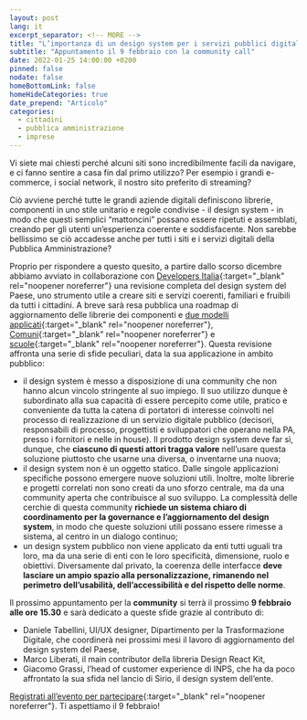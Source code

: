 ```yaml
---
layout: post
lang: it
excerpt_separator: <!-- MORE -->
title: "L’importanza di un design system per i servizi pubblici digitali"
subtitle: "Appuntamento il 9 febbraio con la community call"
date: 2022-01-25 14:00:00 +0200
pinned: false
nodate: false
homeBottomLink: false
homeHideCategories: true
date_prepend: "Articolo"
categories:
  - cittadini
  - pubblica amministrazione
  - imprese
---
```


<!-- MORE -->
Vi siete mai chiesti perché alcuni siti sono incredibilmente facili da navigare, e ci fanno sentire a casa fin dal primo utilizzo? Per esempio i grandi e-commerce, i social network, il nostro sito preferito di streaming?

Ciò avviene perché tutte le grandi aziende digitali definiscono librerie,  componenti in uno stile unitario e regole condivise - il design system -  in modo che questi semplici “mattoncini” possano essere ripetuti e assemblati, creando per gli utenti un’esperienza coerente e soddisfacente. Non sarebbe bellissimo se ciò accadesse anche per tutti i siti e i servizi digitali della Pubblica Amministrazione?

Proprio per rispondere a questo quesito, a partire dallo scorso dicembre abbiamo avviato in collaborazione con [Developers Italia](https://developers.italia.it/){:target="_blank" rel="noopener noreferrer"} una revisione completa del design system del Paese, uno strumento utile a  creare siti e servizi coerenti, familiari e fruibili da tutti i cittadini. A breve sarà resa pubblica una roadmap di aggiornamento delle librerie dei componenti e [due modelli applicati](https://designers.italia.it/modelli/){:target="_blank" rel="noopener noreferrer"}, [Comuni](https://designers.italia.it/modello/comuni/){:target="_blank" rel="noopener noreferrer"} e [scuole](https://designers.italia.it/modello/scuole/){:target="_blank" rel="noopener noreferrer"}. Questa revisione affronta una serie di sfide peculiari, data la sua applicazione in ambito pubblico:

* il design system è messo a disposizione di una community che non hanno alcun vincolo stringente al suo impiego. Il suo utilizzo dunque è subordinato alla sua capacità di essere percepito come utile, pratico e conveniente da tutta la catena di portatori di interesse coinvolti nel processo di realizzazione di un servizio digitale pubblico (decisori, responsabili di processo, progettisti e sviluppatori che operano nella PA, presso i fornitori e nelle in house). Il prodotto design system deve far sì, dunque, che **ciascuno di questi attori tragga valore** nell’usare questa soluzione piuttosto che usarne una diversa, o inventarne una nuova;
* il design system non è un oggetto statico. Dalle singole applicazioni specifiche possono emergere nuove soluzioni utili. Inoltre, molte librerie e progetti correlati non sono creati da uno sforzo centrale, ma da una community aperta che contribuisce al suo sviluppo. La complessità delle cerchie di questa community **richiede un sistema chiaro di coordinamento per la governance e l’aggiornamento del design system**, in modo che queste soluzioni utili possano essere rimesse a sistema, al centro in un dialogo continuo;
* un design system pubblico non viene applicato da enti tutti uguali tra loro, ma da una serie di enti con le loro specificità, dimensione, ruolo e obiettivi. Diversamente dal privato, la coerenza delle interfacce **deve lasciare un ampio spazio alla personalizzazione, rimanendo nel perimetro dell’usabilità, dell’accessibilità e del rispetto delle norme**.

Il prossimo appuntamento per la **community** si terrà il prossimo **9 febbraio  alle ore 15.30** e sarà dedicato a queste sfide grazie al contributo di: 
* Daniele Tabellini, UI/UX designer, Dipartimento per la Trasformazione Digitale, che coordinerà nei prossimi mesi il lavoro di aggiornamento del design system del Paese,
* Marco Liberati, il main contributor della libreria Design React Kit, 
* Giacomo Grassi, l’head of customer experience di INPS, che ha da poco affrontato la sua sfida nel lancio di Sirio, il design system dell’ente.
 
[Registrati all’evento per partecipare](https://mobilizon.it/events/f4ac7468-41fd-473a-99a2-5219f637c62f){:target="_blank" rel="noopener noreferrer"}. Ti aspettiamo il 9 febbraio!
